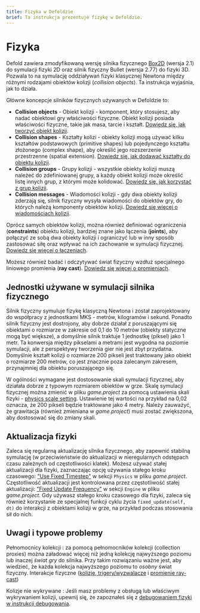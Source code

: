 ```yaml
---
title: Fizyka w Defoldzie
brief: Ta instrukcja prezentuje fizykę w Defoldzie.
---
```


# Fizyka

Defold zawiera zmodyfikowaną wersję silnika fizycznego [Box2D](http://www.box2d.org) (wersja 2.1) do symulacji fizyki 2D oraz silnik fizyczny Bullet (wersja 2.77) do fizyki 3D. Pozwala to na symulację oddziaływań fizyki klasycznej Newtona między różnymi rodzajami obiektów kolizji (_collision objects_). Ta instrukcja wyjaśnia, jak to działa.

Główne koncepcje silników fizycznych używanych w Defoldzie to:

* **Collision objects** - Obiekt kolizji - komponent, który stosujesz, aby nadać obiektowi gry właściwości fizyczne. Obiekt kolizji posiada właściwości fizyczne, takie jak masa, tarcie i kształt. [Dowiedz się, jak tworzyć obiekt kolizji](/manuals/physics-objects).
* **Collision shapes** - Kształty kolizi - obiekty kolizji mogą używać kilku kształtów podstawowych (primitive shapes) lub pojedynczego kształtu złożonego (complex shape), aby określić jego rozszerzenie przestrzenne (spatial extension). [Dowiedz się, jak dodawać kształty do obiektu kolizji](/manuals/physics-groups).
* **Collision groups** - Grupy kolizji - wszystkie obiekty kolizji muszą należeć do zdefiniowanej grupy, a każdy obiekt kolizji może określić listę innych grup, z którymi może kolidować. [Dowiedz się, jak korzystać z grup kolizji](/manuals/physics-groups).
* **Collision messages** - Wiadomości kolizji - gdy dwa obiekty kolizji zderzają się, silnik fizyczny wysyła wiadomości do obiektów gry, do których należą komponenty obiektów kolizji. [Dowiedz się więcej o wiadomościach kolizji](/manuals/physics-messages).

Oprócz samych obiektów kolizji, można również definiować ograniczenia (**constraints**) obiektu kolizji, bardziej znane jako łączenia (**joints**), aby połączyć ze sobą dwa obiekty kolizji i ograniczyć lub w inny sposób zastosować siłę oraz wpływać na ich zachowanie w symulacji fizycznej. [Dowiedz się więcej o łączeniach](/manuals/physics-joints).

Możesz również badać i odczytywać świat fizyczny wzdłuż specjalnego liniowego promienia (**ray cast**). [Dowiedz się więcej o promieniach](/manuals/physics-ray-casts).

## Jednostki używane w symulacji silnika fizycznego

Silnik fizyczny symuluje fizykę klasyczną Newtona i został zaprojektowany do współpracy z jednostkami MKS - metrów, kilogramów i sekund. Ponadto silnik fizyczny jest dostrojony, aby dobrze działał z poruszającymi się obiektami o rozmiarze w zakresie od 0,1 do 10 metrów (obiekty statyczne mogą być większe), a domyślnie silnik traktuje 1 jednostkę (piksel) jako 1 metr. Ta konwersja między pikselami a metrami jest wygodna na poziomie symulacji, ale z perspektywy tworzenia gier nie jest zbyt przydatna. Domyślnie kształt kolizji o rozmiarze 200 pikseli jest traktowany jako obiekt o rozmiarze 200 metrów, co jest znacznie poza zalecanym zakresem, przynajmniej dla obiektu poruszającego się.

W ogólności wymagane jest dostosowanie skali symulacji fizycznej, aby działała dobrze z typowym rozmiarem obiektów w grze. Skalę symulacji fizycznej można zmienić w pliku *game.project* za pomocą ustawienia skali fizyki - [physics scale setting](/manuals/project-settings/#physics). Ustawienie tej wartości na przykład na 0,02 oznacza, że 200 pikseli będzie traktowane jako 4 metry. Należy zauważyć, że grawitacja (również zmieniana w *game.project*) musi zostać zwiększona, aby dostosować się do zmiany skali.

## Aktualizacja fizyki

Zaleca się regularną aktualizację silnika fizycznego, aby zapewnić stabilną symulację (w przeciwieństwie do aktualizacji w nieregularnych odstępach czasu zależnych od częstotliwości klatek). Możesz używać stałej aktualizacji dla fizyki, zaznaczając opcję używania stałego kroku czasowego: ["Use Fixed Timestep"](/manuals/project-settings/#physics) w sekcji `Physics` w pliku *game.project*. Częstotliwość aktualizacji jest kontrolowana przez częstotliwość stałej aktualizacji: ["Fixed Update Frequency"](/manuals/project-settings/#engine) w sekcji `Engine` w pliku *game.project*. Gdy używasz stałego kroku czasowego dla fizyki, zaleca się również korzystanie ze specjalnej funkcji cyklu życia `fixed_update(self, dt)` do interakcji z obiektami kolizji w grze, na przykład podczas stosowania sił do nich.

## Uwagi i typowe problemy

Pełnomocnicy kolekcji
: za pomocą pełnomocników kolekcji (collection proxies) można załadować więcej niż jedną kolekcję najwyższego poziomu lub inaczej *świat gry* do silnika. Przy takim rozwiązaniu ważne jest, aby wiedzieć, że każda kolekcja najwyższego poziomu to *osobny* świat fizyczny. Interakcje fizyczne ([kolizje, trigery/wyzwalacze](/manuals/physics-messages) i [promienie ray-cast](/manuals/physics-ray-casts))

Kolizje nie wykrywane
: Jeśli masz problemy z obsługą lub właściwym wykrywaniem kolizji, upewnij się, że zapoznałeś się z [debugowaniem fizyki w instrukcji debugowania](/manuals/debugging/#debugging-problems-with-physics).
